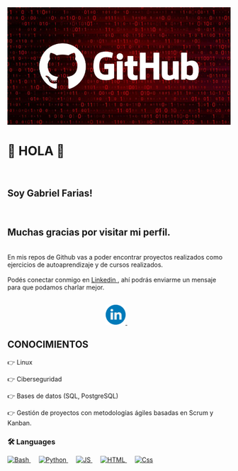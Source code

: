 <img src="/img/Banner.jpg" alt="Banner">

<p>
  <samp>
    <h1>👋 HOLA 👋</h1> 
    <br>
    <h2>Soy Gabriel Farias!</h2>
    <br>
    <h2>Muchas gracias por visitar mi perfil.</h2>
  </samp>
</p>
<p>
  <br>
    En mis repos de Github vas a poder encontrar proyectos realizados como ejercicios de autoaprendizaje y de cursos realizados.
    <br><br>
    Podés conectar conmigo en <a href="" target="_blank"> Linkedin </a>, ahí podrás enviarme un mensaje para que podamos        charlar mejor.
    <br><br>
</p>

<p align="center">
  
  <a href="" target="_blank">
    <img src="/img/social/linkedin.svg" width="45px" alt="LinkedIn">
  </a> &nbsp; &nbsp;
  
</p>

## CONOCIMIENTOS

👉 Linux

👉 Ciberseguridad

👉 Bases de datos (SQL, PostgreSQL)

👉 Gestión de proyectos con metodologías ágiles basadas en Scrum y Kanban.

### 🛠 Languages

<p align="left">

   <a href="https://www.gnu.org/">
    <img alt="Bash" src="https://img.shields.io/badge/Bash-4EAA25?style=for-the-badge&logo=gnubash&logoColor=white"/>
  </a>
   &emsp;
  
  <a href="https://python.org/">
    <img alt="Python" src="https://img.shields.io/badge/Python-3776AB?style=for-the-badge&logo=python&logoColor=white"/>
  </a>
   &emsp;

  <a href="https://www.javascript.com/en/">
    <img alt="JS" src="https://img.shields.io/badge/JS-F7DF1E?style=for-the-badge&logo=javascript&logoColor=white"/>
  </a>
   &emsp;

 <a href="https://www.html.com/en/">
    <img alt="HTML" src="https://img.shields.io/badge/Html-E44D26?style=for-the-badge&logo=html5&logoColor=white"/>
  </a>
   &emsp;

   <a href="https://www.css.com/en/">
    <img alt="Css" src="https://img.shields.io/badge/Css-4481EB?style=for-the-badge&logo=css3&logoColor=white"/>
  </a>
  
</p>  
